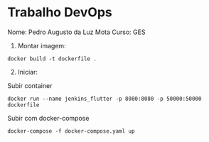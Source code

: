 # Trabalho DevOps

Nome: Pedro Augusto da Luz Mota
Curso: GES

1. Montar imagem:

```
docker build -t dockerfile .  
```

2. Iniciar:
   
Subir container
```
docker run --name jenkins_flutter -p 8080:8080 -p 50000:50000 dockerfile
```
Subir com docker-compose
```
docker-compose -f docker-compose.yaml up
```
